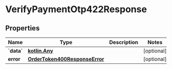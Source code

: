 
# VerifyPaymentOtp422Response

## Properties
Name | Type | Description | Notes
------------ | ------------- | ------------- | -------------
**&#x60;data&#x60;** | [**kotlin.Any**](.md) |  |  [optional]
**error** | [**OrderToken400ResponseError**](OrderToken400ResponseError.md) |  |  [optional]



